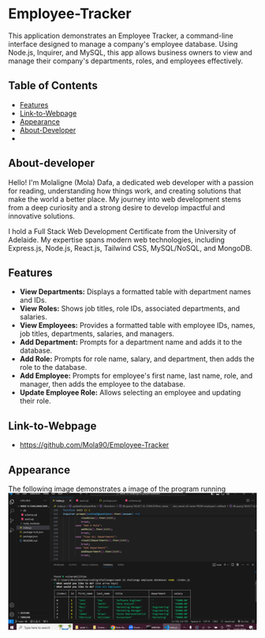 # Employee-Tracker


This application demonstrates an Employee Tracker, a command-line interface designed to manage a company's employee database. Using Node.js, Inquirer, and MySQL, this app allows business owners to view and manage their company's departments, roles, and employees effectively.

## Table of Contents

- [Features](#features)
- [Link-to-Webpage](#Link-to-Webpage)
- [Appearance](#Appearance)
- [About-Developer](#About-developer)
- 


## About-developer

Hello! I'm Molaligne (Mola) Dafa, a dedicated web developer with a passion for reading, understanding how things work, and creating solutions that make the world a better place. My journey into web development stems from a deep curiosity and a strong desire to develop impactful and innovative solutions.

I hold a Full Stack Web Development Certificate from the University of Adelaide. My expertise spans modern web technologies, including Express.js, Node.js, React.js, Tailwind CSS, MySQL/NoSQL, and MongoDB.

## Features

- **View Departments:** Displays a formatted table with department names and IDs.
- **View Roles:** Shows job titles, role IDs, associated departments, and salaries.
- **View Employees:** Provides a formatted table with employee IDs, names, job titles, departments, salaries, and managers.
- **Add Department:** Prompts for a department name and adds it to the database.
- **Add Role:** Prompts for role name, salary, and department, then adds the role to the database.
- **Add Employee:** Prompts for employee's first name, last name, role, and manager, then adds the employee to the database.
- **Update Employee Role:** Allows selecting an employee and updating their role.  
 
  
## Link-to-Webpage
- https://github.com/Mola90/Employee-Tracker

## Appearance

The following image demonstrates a image of the program running
![Screenshot of webpage](./images/database-image.png)